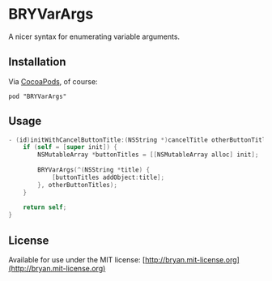 # BRYVarArgs

A nicer syntax for enumerating variable arguments.

## Installation

Via [CocoaPods](http://cocoapods.org), of course:

    pod "BRYVarArgs"

## Usage

```objective-c
- (id)initWithCancelButtonTitle:(NSString *)cancelTitle otherButtonTitles:(NSString *)otherButtonTitles, ... {
    if (self = [super init]) {
        NSMutableArray *buttonTitles = [[NSMutableArray alloc] init];
        
        BRYVarArgs(^(NSString *title) {
            [buttonTitles addObject:title];
        }, otherButtonTitles);
    }
 
    return self;
}
```

## License
Available for use under the MIT license: [http://bryan.mit-license.org](http://bryan.mit-license.org)
